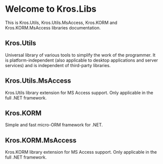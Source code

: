# Welcome to Kros.Libs

This is Kros.Utils, Kros.Utils.MsAccess, Kros.KORM and Kros.KORM.MsAccess libraries documentation.

## Kros.Utils

Universal library of various tools to simplify the work of the programmer. It is platform-independent (also applicable to desktop applications and server services) and is independent of third-party libraries.

## Kros.Utils.MsAccess

Kros.Utils library extension for MS Access support. Only applicable in the full .NET framework.

## Kros.KORM

Simple and fast micro-ORM framework for .NET.

## Kros.KORM.MsAccess

Kros.KORM library extension for MS Access support. Only applicable in the full .NET framework.

